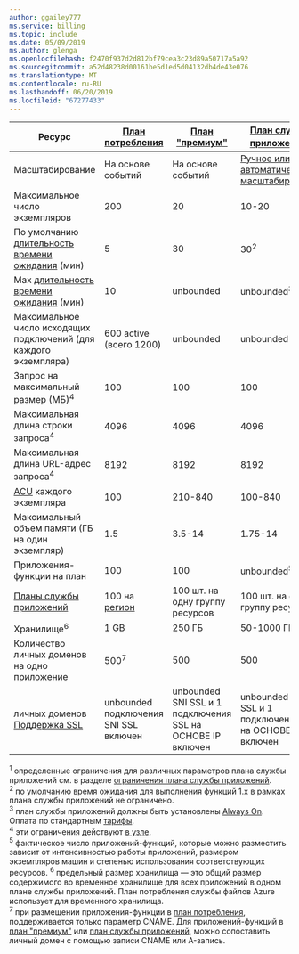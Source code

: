 ```yaml
---
author: ggailey777
ms.service: billing
ms.topic: include
ms.date: 05/09/2019
ms.author: glenga
ms.openlocfilehash: f2470f937d2d812bf79cea3c23d89a50717a5a92
ms.sourcegitcommit: a52d48238d00161be5d1ed5d04132db4de43e076
ms.translationtype: MT
ms.contentlocale: ru-RU
ms.lasthandoff: 06/20/2019
ms.locfileid: "67277433"
---
```

| Ресурс | [План потребления](../articles/azure-functions/functions-scale.md#consumption-plan) | [План "премиум"](../articles/azure-functions/functions-scale.md#premium-plan) | [План службы приложений](../articles/azure-functions/functions-scale.md#app-service-plan)<sup>1</sup> |
| --- | --- | --- | --- |
| Масштабирование | На основе событий | На основе событий | [Ручное или автоматическое масштабирование](../articles/app-service/web-sites-scale.md) | 
| Максимальное число экземпляров | 200 | 20 | 10-20 |
|По умолчанию [длительность времени ожидания](../articles/azure-functions/functions-scale.md#timeout) (мин) |5 | 30 |30<sup>2</sup> |
|Max [длительность времени ожидания](../articles/azure-functions/functions-scale.md#timeout) (мин) |10 | unbounded | unbounded<sup>3</sup> |
| Максимальное число исходящих подключений (для каждого экземпляра) | 600 active (всего 1200) | unbounded | unbounded |
| Запрос на максимальный размер (МБ)<sup>4</sup> | 100 | 100 | 100 |
| Максимальная длина строки запроса<sup>4</sup> | 4096 | 4096 | 4096 |
| Максимальная длина URL-адрес запроса<sup>4</sup> | 8192 | 8192 | 8192 |
| [ACU](../articles/virtual-machines/windows/acu.md) каждого экземпляра | 100 | 210-840 | 100-840 |
| Максимальный объем памяти (ГБ на один экземпляр) | 1.5 | 3.5-14 | 1.75-14 |
| Приложения-функции на план |100 |100 |unbounded<sup>5</sup> |
| [Планы службы приложений](../articles/app-service/overview-hosting-plans.md) | 100 на [регион](https://azure.microsoft.com/global-infrastructure/regions/) |100 шт. на одну группу ресурсов |100 шт. на одну группу ресурсов |
| Хранилище<sup>6</sup> |1 GB |250 ГБ |50-1000 ГБ |
| Количество личных доменов на одно приложение</a> |500<sup>7</sup> |500 |500 |
| личных доменов [Поддержка SSL](../articles/app-service/app-service-web-tutorial-custom-ssl.md) |unbounded подключения SNI SSL включен | unbounded SNI SSL и 1 подключения SSL на ОСНОВЕ IP включен |unbounded SNI SSL и 1 подключения SSL на ОСНОВЕ IP включен | 

<sup>1</sup> определенные ограничения для различных параметров плана службы приложений см. в разделе [ограничения плана службы приложений](../articles/azure-subscription-service-limits.md#app-service-limits).  
<sup>2</sup> по умолчанию время ожидания для выполнения функций 1.x в рамках плана службы приложений не ограничено.  
<sup>3</sup> план службы приложений должны быть установлены [Always On](../articles/azure-functions/functions-scale.md#always-on). Оплата по стандартным [тарифы](https://azure.microsoft.com/pricing/details/app-service/).  
<sup>4</sup> эти ограничения действуют [в узле](https://github.com/Azure/azure-functions-host/blob/dev/src/WebJobs.Script.WebHost/web.config).  
<sup>5</sup> фактическое число приложений-функций, которые можно разместить зависит от интенсивностью работы приложений, размером экземпляров машин и степенью использования соответствующих ресурсов.
<sup>6</sup> предельный размер хранилища — это общий размер содержимого во временное хранилище для всех приложений в одном плане службы приложений. План потребления службы файлов Azure использует для временного хранилища.  
<sup>7</sup> при размещении приложения-функции в [план потребления](../articles/azure-functions/functions-scale.md#consumption-plan), поддерживается только параметр CNAME. Для приложений-функций в [план "премиум"](../articles/azure-functions/functions-scale.md#premium-plan) или [план службы приложений](../articles/azure-functions/functions-scale.md#app-service-plan), можно сопоставить личный домен с помощью записи CNAME или A-запись.
